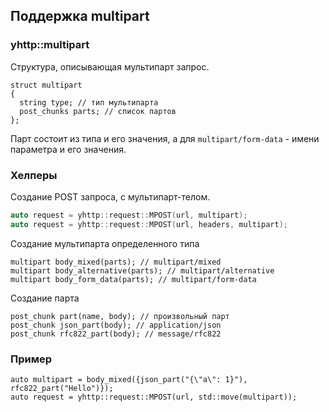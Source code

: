 ## Поддержка multipart

### yhttp::multipart
Структура, описывающая мультипарт запрос.
```(c++)
struct multipart
{
  string type; // тип мультипарта
  post_chunks parts; // список партов
};
```
Парт состоит из типа и его значения, а для `multipart/form-data` - имени параметра и его значения.

### Хелперы
Создание POST запроса, с мультипарт-телом.
```c++
auto request = yhttp::request::MPOST(url, multipart);
auto request = yhttp::request::MPOST(url, headers, multipart);
```

Создание мультипарта определенного типа
```(c++)
multipart body_mixed(parts); // multipart/mixed
multipart body_alternative(parts); // multipart/alternative
multipart body_form_data(parts); // multipart/form-data
```
Создание парта
```(c++)
post_chunk part(name, body); // произвольный парт
post_chunk json_part(body); // application/json
post_chunk rfc822_part(body); // message/rfc822
```

### Пример
```(c++)
auto multipart = body_mixed({json_part("{\"a\": 1}"), rfc822_part("Hello")});
auto request = yhttp::request::MPOST(url, std::move(multipart));
```
